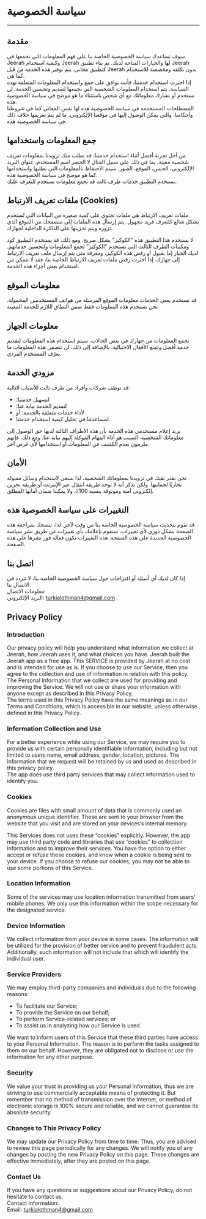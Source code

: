 
# سياسة الخصوصية

----------------

## مقدمة  
سوف تساعدك سياسة الخصوصية الخاصة بنا على فهم المعلومات التي نجمعها في Jeerah وكيفية استخدام Jeerah لها والخيارات المتاحة لديك. تم بناء تطبيق Jeerah كتطبيق مجاني. يتم توفير هذه الخدمة من قبل Jeerah بدون تكلفة ومخصصة للاستخدام كما هي.  
إذا اخترت استخدام خدمتنا، فأنت توافق على جمع واستخدام المعلومات المتعلقة بهذه السياسة. يتم استخدام المعلومات الشخصية التي نجمعها لتقديم وتحسين الخدمة. لن نستخدم أو نشارك معلوماتك مع أي شخص باستثناء ما هو موضح في سياسة الخصوصية هذه.  
المصطلحات المستخدمة في سياسة الخصوصية هذه لها نفس المعاني كما في شروطنا وأحكامنا، والتي يمكن الوصول إليها في موقعنا الإلكتروني، ما لم يتم تعريفها خلاف ذلك في سياسة الخصوصية هذه.

## جمع المعلومات واستخدامها  
من أجل تجربة أفضل أثناء استخدام خدمتنا، قد نطلب منك تزويدنا بمعلومات تعريف شخصية معينة، بما في ذلك على سبيل المثال لا الحصر اسم المستخدم، عنوان البريد الإلكتروني، الجنس، الموقع، الصور. سيتم الاحتفاظ بالمعلومات التي نطلبها واستخدامها كما هو موضح في سياسة الخصوصية هذه.  
يستخدم التطبيق خدمات طرف ثالث قد تجمع معلومات تستخدم للتعرف عليك.

## ملفات تعريف الارتباط (Cookies)  
ملفات تعريف الارتباط هي ملفات تحتوي على كمية صغيرة من البيانات التي تُستخدم بشكل شائع كمُعرف فريد مجهول. يتم إرسال هذه الملفات إلى متصفحك من الموقع الذي تزوره ويتم تخزينها على الذاكرة الداخلية لجهازك.

لا يستخدم هذا التطبيق هذه "الكوكيز" بشكل صريح. ومع ذلك، قد يستخدم التطبيق كود ومكتبات الطرف الثالث التي تستخدم "الكوكيز" لجمع المعلومات ولتحسين خدماتهم. لديك الخيار إما بقبول أو رفض هذه الكوكيز، ومعرفة متى يتم إرسال ملف تعريف الارتباط إلى جهازك. إذا اخترت رفض ملفات تعريف الارتباط الخاصة بنا، فقد لا تتمكن من استخدام بعض أجزاء هذه الخدمة.

## معلومات الموقع  
قد تستخدم بعض الخدمات معلومات الموقع المرسلة من هواتف المستخدمين المحمولة. نحن نستخدم هذه المعلومات فقط ضمن النطاق اللازم للخدمة المعينة.

## معلومات الجهاز  
نجمع المعلومات من جهازك في بعض الحالات. سيتم استخدام هذه المعلومات لتقديم خدمة أفضل ولمنع الأفعال الاحتيالية. بالإضافة إلى ذلك، لن تتضمن هذه المعلومات ما يعرّف المستخدم الفردي.

## مزودي الخدمة  
قد نوظف شركات وأفراد من طرف ثالث للأسباب التالية:  
* لتسهيل خدمتنا؛
* لتقديم الخدمة نيابة عنا؛
* لأداء خدمات متعلقة بالخدمة؛ أو
* لمساعدتنا في تحليل كيفية استخدام خدمتنا.

نريد إعلام مستخدمي هذه الخدمة بأن هذه الأطراف الثالثة لديها حق الوصول إلى معلوماتك الشخصية. السبب هو أداء المهام الموكلة إليهم نيابة عنا. ومع ذلك، فإنهم ملزمون بعدم الكشف عن المعلومات أو استخدامها لأي غرض آخر.

## الأمان  
نحن نقدر ثقتك في تزويدنا بمعلوماتك الشخصية، لذا نسعى لاستخدام وسائل مقبولة تجاريًا لحمايتها. ولكن تذكر أنه لا توجد طريقة انتقال عبر الإنترنت أو طريقة تخزين إلكتروني آمنة وموثوقة بنسبة 100٪، ولا يمكننا ضمان أمانها المطلق.

## التغييرات على سياسة الخصوصية هذه  
قد نقوم بتحديث سياسة الخصوصية الخاصة بنا من وقت لآخر. لذا، ننصحك بمراجعة هذه الصفحة بشكل دوري لأي تغييرات. سنقوم بإعلامك بأي تغييرات عن طريق نشر سياسة الخصوصية الجديدة على هذه الصفحة. هذه التغييرات تكون فعالة فور نشرها على هذه الصفحة.

## اتصل بنا  
إذا كان لديك أي أسئلة أو اقتراحات حول سياسة الخصوصية الخاصة بنا، لا تتردد في الاتصال بنا.  
معلومات الاتصال:  
البريد الإلكتروني: turkialothman4@gmail.com




Privacy Policy  
----------------

### Introduction  
Our privacy policy will help you understand what information we collect at Jeerah, how Jeerah uses it, and what choices you have.
Jeerah built the Jeerah app as a free app. This SERVICE is provided by Jeerah at no cost and is intended for use as is.
If you choose to use our Service, then you agree to the collection and use of information in  relation with this policy. The Personal Information that we collect are used for providing and improving the Service. We will not use or share your information with anyone except as described in this Privacy Policy.  
The terms used in this Privacy Policy have the same meanings as in our Terms and Conditions, which is accessible in our website, unless otherwise  defined in this Privacy Policy.

### Information Collection and Use  
For a better experience while using our Service, we may require you to provide us with certain personally identifiable information, including but not limited to users name, email address, gender, location, pictures. The information that we request will be retained by us and used as described in this privacy policy.  
The app does use third party services that may collect information used to identify you. 

### Cookies  
Cookies are files with small amount of data that is commonly used an anonymous unique identifier. These are sent to your browser from the website that you visit and are stored on your devices’s internal memory.  

This Services does not uses these “cookies” explicitly. However, the app may use third party code and libraries that use “cookies” to collection information and to improve their services. You have the option  to either accept or refuse these cookies, and know when a cookie is being sent to your device. If you choose to refuse our cookies, you may not be able to use some portions of this Service.  

### Location Information  
Some of the services may use location information transmitted from users' mobile phones. We only use this information within the scope necessary for the designated service.  

### Device Information  
We collect information from your device in some cases. The information will be utilized for the provision of better service and to prevent fraudulent acts. Additionally, such information will not include that which will identify the individual user.  

### Service Providers  
We may employ third-party companies and individuals due to the following reasons:  
* To facilitate our Service;
* To provide the Service on our behalf;
* To perform Service-related services; or
* To assist us in analyzing how our Service is used.  

We want to inform users of this Service that these third parties have access to your Personal Information. The reason is to perform the tasks assigned to them on our behalf. However, they are obligated not to disclose or use the information for any other purpose.  

### Security  
We value your trust in providing us your Personal Information, thus we are striving to use commercially acceptable means of protecting it. But remember that no method of transmission over  the internet, or method of electronic storage is 100% secure and reliable, and we cannot guarantee its absolute security.  


### Changes to This Privacy Policy  
We may update our Privacy Policy from time to time. Thus, you are advised to review this page periodically for any changes. We will notify you of any changes by posting the new Privacy Policy on this page. These changes are effective immediately, after they are posted on this page.  

### Contact Us  
If you have any questions or suggestions about our Privacy Policy, do not hesitate to contact us.  
Contact Information:  
Email: turkialothman4@gmail.com  
